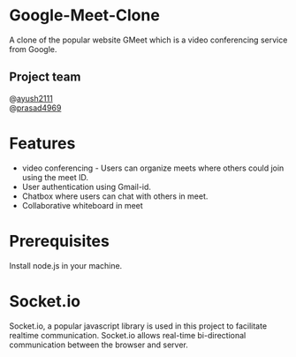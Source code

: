 # Google-Meet-Clone

A clone of the popular website GMeet which is a video conferencing service from Google.

## Project team
@[ayush2111](https://github.com/ayush2111)<br/>
@[prasad4969](https://github.com/prasad4969)
# Features

* video conferencing - Users can organize meets where others could join using the meet ID.
* User authentication using Gmail-id.
* Chatbox where users can chat with others in meet.
* Collaborative whiteboard in meet

# Prerequisites
Install node.js in your machine.

# Socket.io
Socket.io, a popular javascript library is used in this project to facilitate realtime communication. Socket.io allows real-time bi-directional communication between the browser and server.


